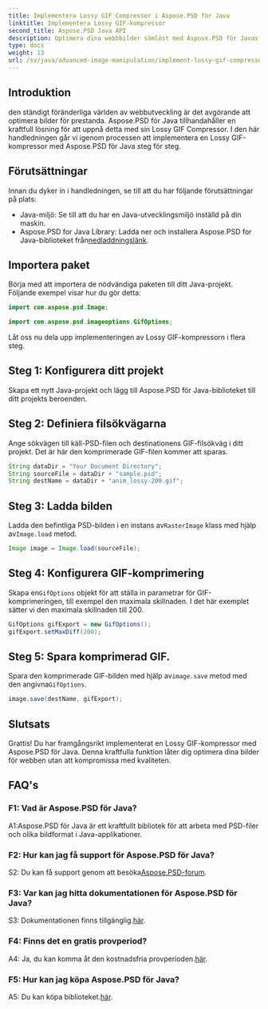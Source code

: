 ```yaml
---
title: Implementera Lossy GIF Compressor i Aspose.PSD för Java
linktitle: Implementera Lossy GIF-kompressor
second_title: Aspose.PSD Java API
description: Optimera dina webbbilder sömlöst med Aspose.PSD för Javas Lossy GIF Compressor. Följ vår steg-för-steg-guide för effektiv implementering.
type: docs
weight: 13
url: /sv/java/advanced-image-manipulation/implement-lossy-gif-compressor/
---
```

## Introduktion

den ständigt föränderliga världen av webbutveckling är det avgörande att optimera bilder för prestanda. Aspose.PSD för Java tillhandahåller en kraftfull lösning för att uppnå detta med sin Lossy GIF Compressor. I den här handledningen går vi igenom processen att implementera en Lossy GIF-kompressor med Aspose.PSD för Java steg för steg.

## Förutsättningar

Innan du dyker in i handledningen, se till att du har följande förutsättningar på plats:

- Java-miljö: Se till att du har en Java-utvecklingsmiljö inställd på din maskin.
-  Aspose.PSD for Java Library: Ladda ner och installera Aspose.PSD for Java-biblioteket från[nedladdningslänk](https://releases.aspose.com/psd/java/).

## Importera paket

Börja med att importera de nödvändiga paketen till ditt Java-projekt. Följande exempel visar hur du gör detta:

```java
import com.aspose.psd.Image;

import com.aspose.psd.imageoptions.GifOptions;
```

Låt oss nu dela upp implementeringen av Lossy GIF-kompressorn i flera steg.

## Steg 1: Konfigurera ditt projekt

Skapa ett nytt Java-projekt och lägg till Aspose.PSD för Java-biblioteket till ditt projekts beroenden.

## Steg 2: Definiera filsökvägarna

Ange sökvägen till käll-PSD-filen och destinationens GIF-filsökväg i ditt projekt. Det är här den komprimerade GIF-filen kommer att sparas.

```java
String dataDir = "Your Document Directory";
String sourceFile = dataDir + "sample.psd";
String destName = dataDir + "anim_lossy-200.gif";
```

## Steg 3: Ladda bilden

 Ladda den befintliga PSD-bilden i en instans av`RasterImage` klass med hjälp av`Image.load` metod.

```java
Image image = Image.load(sourceFile);
```

## Steg 4: Konfigurera GIF-komprimering

 Skapa en`GifOptions` objekt för att ställa in parametrar för GIF-komprimeringen, till exempel den maximala skillnaden. I det här exemplet sätter vi den maximala skillnaden till 200.

```java
GifOptions gifExport = new GifOptions();
gifExport.setMaxDiff(200);
```

## Steg 5: Spara komprimerad GIF.

 Spara den komprimerade GIF-bilden med hjälp av`image.save` metod med den angivna`GifOptions`.

```java
image.save(destName, gifExport);
```

## Slutsats

Grattis! Du har framgångsrikt implementerat en Lossy GIF-kompressor med Aspose.PSD för Java. Denna kraftfulla funktion låter dig optimera dina bilder för webben utan att kompromissa med kvaliteten.

## FAQ's

### F1: Vad är Aspose.PSD för Java?

A1:Aspose.PSD för Java är ett kraftfullt bibliotek för att arbeta med PSD-filer och olika bildformat i Java-applikationer.

### F2: Hur kan jag få support för Aspose.PSD för Java?

 S2: Du kan få support genom att besöka[Aspose.PSD-forum](https://forum.aspose.com/c/psd/34).

### F3: Var kan jag hitta dokumentationen för Aspose.PSD för Java?

S3: Dokumentationen finns tillgänglig.[här](https://reference.aspose.com/psd/java/).

### F4: Finns det en gratis provperiod?

 A4: Ja, du kan komma åt den kostnadsfria provperioden.[här](https://releases.aspose.com/).

### F5: Hur kan jag köpa Aspose.PSD för Java?

 A5: Du kan köpa biblioteket.[här](https://purchase.aspose.com/buy).